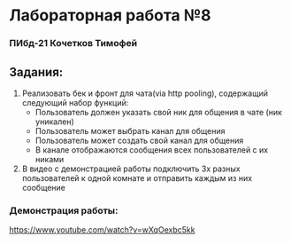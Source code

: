 # Лабораторная работа №8
### ПИбд-21 Кочетков Тимофей
## Задания:

1. Реализовать бек и фронт для чата(via http pooling), содержащий следующий набор функций:
    - Пользователь должен указать свой ник для общения в чате (ник уникален)
    - Пользователь может выбрать канал для общения
    - Пользователь может создать свой канал для общения
    - В канале отображаются сообщения всех пользователей с их никами
2. В видео с демонстрацией работы подключить 3х разных пользователей к одной комнате и отправить каждым из них сообщение

### Демонстрация работы:
https://www.youtube.com/watch?v=wXqOexbc5kk
